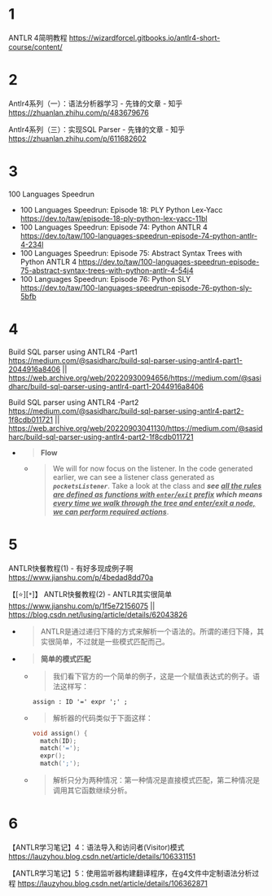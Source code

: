 
# 1

ANTLR 4简明教程 https://wizardforcel.gitbooks.io/antlr4-short-course/content/

# 2

Antlr4系列（一）：语法分析器学习 - 先锋的文章 - 知乎 https://zhuanlan.zhihu.com/p/483679676

Antlr4系列（三）：实现SQL Parser - 先锋的文章 - 知乎 https://zhuanlan.zhihu.com/p/611682602

# 3

100 Languages Speedrun
- 100 Languages Speedrun: Episode 18: PLY Python Lex-Yacc https://dev.to/taw/episode-18-ply-python-lex-yacc-11bl
- 100 Languages Speedrun: Episode 74: Python ANTLR 4 https://dev.to/taw/100-languages-speedrun-episode-74-python-antlr-4-234l
- 100 Languages Speedrun: Episode 75: Abstract Syntax Trees with Python ANTLR 4 https://dev.to/taw/100-languages-speedrun-episode-75-abstract-syntax-trees-with-python-antlr-4-54j4
- 100 Languages Speedrun: Episode 76: Python SLY https://dev.to/taw/100-languages-speedrun-episode-76-python-sly-5bfb

# 4

Build SQL parser using ANTLR4 -Part1 https://medium.com/@sasidharc/build-sql-parser-using-antlr4-part1-2044916a8406 || https://web.archive.org/web/20220930094656/https://medium.com/@sasidharc/build-sql-parser-using-antlr4-part1-2044916a8406

Build SQL parser using ANTLR4 -Part2 https://medium.com/@sasidharc/build-sql-parser-using-antlr4-part2-1f8cdb011721 || https://web.archive.org/web/20220903041130/https://medium.com/@sasidharc/build-sql-parser-using-antlr4-part2-1f8cdb011721
- > **Flow**
  * > We will for now focus on the listener. In the code generated earlier, we can see a listener class generated as ***`pocketsListener`***. Take a look at the class and ***see <ins>all the rules are defined as functions with `enter`/`exit` prefix</ins> which means <ins>every time we walk through the tree and enter/exit a node, we can perform required actions</ins>***.

# 5

ANTLR快餐教程(1) - 有好多现成例子啊 https://www.jianshu.com/p/4bedad8dd70a

【[:star:][`*`]】 ANTLR快餐教程(2) - ANTLR其实很简单 https://www.jianshu.com/p/1f5e72156075 || https://blog.csdn.net/lusing/article/details/62043826
- > ANTLR是通过递归下降的方式来解析一个语法的。所谓的递归下降，其实很简单，不过就是一些模式匹配而己。
- > **简单的模式匹配**
  * > 我们看下官方的一个简单的例子，这是一个赋值表达式的例子。语法这样写：
    ```g4
    assign : ID '=' expr ';' ;
    ```
  * > 解析器的代码类似于下面这样：
    ```c
    void assign() {
      match(ID);
      match('=');
      expr();
      match(';');
    ```
  * > 解析只分为两种情况：第一种情况是直接模式匹配，第二种情况是调用其它函数继续分析。

# 6

【ANTLR学习笔记】4：语法导入和访问者(Visitor)模式 https://lauzyhou.blog.csdn.net/article/details/106331151

【ANTLR学习笔记】5：使用监听器构建翻译程序，在g4文件中定制语法分析过程 https://lauzyhou.blog.csdn.net/article/details/106362871
